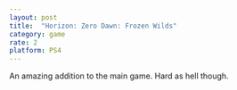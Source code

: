 ```yaml
---
layout: post
title:  "Horizon: Zero Dawn: Frozen Wilds"
category: game
rate: 2
platform: PS4
---
```


An amazing addition to the main game. Hard as hell though.